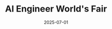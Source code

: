 ---
date: '2025-07-01'
draft: false
title: "AI Engineer World's Fair"
tags: ['ai', 'agents', 'featured']
summary: "The 'ai engineer' conference"
genres: ['conference']
event_date: '2025-06-03'
event_page: 'https://www.ai.engineer/'
recordings_link: 'https://www.youtube.com/@aiDotEngineer/playlists'
---